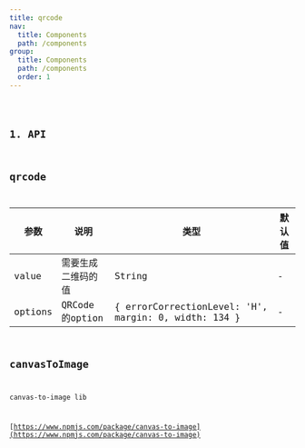 ```yaml
---
title: qrcode
nav:
  title: Components
  path: /components
group:
  title: Components
  path: /components
  order: 1
---
```


<code hideActions='["CSB", "EXTERNAL"]' src="./demo/index.jsx" />

## 1. API
## qrcode
| 参数 | 说明 | 类型 | 默认值 |
| --- | --- | --- | --- |
| value | 需要生成二维码的值 | String | - |
| options | QRCode 的option | { errorCorrectionLevel: 'H', margin: 0, width: 134 } | - |
## canvasToImage
canvas-to-image lib

[https://www.npmjs.com/package/canvas-to-image](https://www.npmjs.com/package/canvas-to-image)
